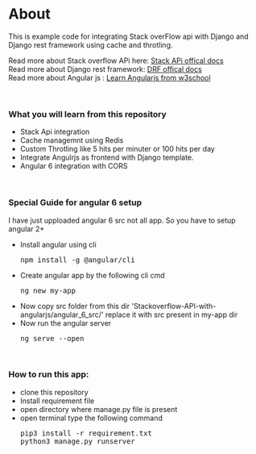 # About

This is example code for integrating Stack overFlow api with Django and Django rest framework using cache and throtling.

Read more about Stack overflow APi here: <a href='https://stackapi.readthedocs.io/en/latest/'  target="_blank"> Stack APi offical docs </a> <br>
Read more about Django rest framework: <a href='https://www.django-rest-framework.org/#quickstart'  target="_blank"> DRF offical docs </a> <br>
Read more about Angular js : <a href='https://www.w3schools.com/'  target="_blank"> Learn Angularjs from w3school </a> 

<br>
<h3> What you will learn from this repository </h3>
<ul>
    <li> Stack Api integration </li>
    <li> Cache managemnt using Redis </li>
    <li> Custom Throtling like 5 hits per minuter or 100 hits per day </li>
    <li> Integrate Angulrjs as frontend with Django template. </li>
    <li> Angular 6 integration with CORS </li>
</ul>

<br>
<h3> Special Guide for angular 6 setup </h3>
<p>I have just upploaded angular 6 src not all app. So you have to setup angular 2+ </p>
<ul>
	<li>Install angular using cli </li>
	<pre>npm install -g @angular/cli</pre>
	<li>Create angular app by the following cli cmd </li>
	<pre>ng new my-app</pre>
	<li>Now copy src folder from this dir 'Stackoverflow-API-with-angularjs/angular_6_src/' replace it with src present in my-app dir</li>
	<li>Now run the angular server</li>
	<pre>ng serve --open</pre>
</ul>
<br>
<h3>How to run this app:</h3>
<ul>
	<li>clone this repository</li>
	<li>Install requirement file</li>
	<li>open directory where manage.py file is present</li>
	<li>open terminal  type the following command
<pre>pip3 install -r requirement.txt
python3 manage.py runserver</pre>
</li>
</ul>

